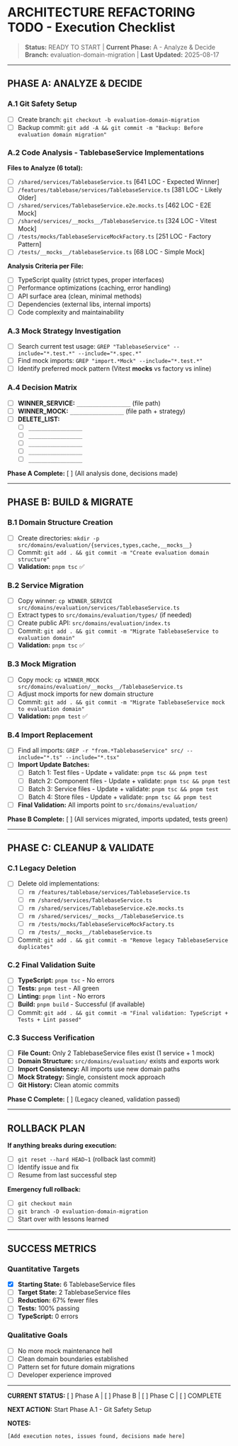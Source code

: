 # ARCHITECTURE REFACTORING TODO - Execution Checklist

> **Status:** READY TO START | **Current Phase:** A - Analyze & Decide  
> **Branch:** evaluation-domain-migration | **Last Updated:** 2025-08-17

---

## PHASE A: ANALYZE & DECIDE

### A.1 Git Safety Setup
- [ ] Create branch: `git checkout -b evaluation-domain-migration`
- [ ] Backup commit: `git add -A && git commit -m "Backup: Before evaluation domain migration"`

### A.2 Code Analysis - TablebaseService Implementations

**Files to Analyze (6 total):**
- [ ] `/shared/services/TablebaseService.ts` [641 LOC - Expected Winner]
- [ ] `/features/tablebase/services/TablebaseService.ts` [381 LOC - Likely Older]
- [ ] `/shared/services/TablebaseService.e2e.mocks.ts` [462 LOC - E2E Mock]
- [ ] `/shared/services/__mocks__/TablebaseService.ts` [324 LOC - Vitest Mock] 
- [ ] `/tests/mocks/TablebaseServiceMockFactory.ts` [251 LOC - Factory Pattern]
- [ ] `/tests/__mocks__/tablebaseService.ts` [68 LOC - Simple Mock]

**Analysis Criteria per File:**
- [ ] TypeScript quality (strict types, proper interfaces)
- [ ] Performance optimizations (caching, error handling)
- [ ] API surface area (clean, minimal methods)
- [ ] Dependencies (external libs, internal imports)
- [ ] Code complexity and maintainability

### A.3 Mock Strategy Investigation
- [ ] Search current test usage: `GREP "TablebaseService" --include="*.test.*" --include="*.spec.*"`
- [ ] Find mock imports: `GREP "import.*Mock" --include="*.test.*"`
- [ ] Identify preferred mock pattern (Vitest __mocks__ vs factory vs inline)

### A.4 Decision Matrix
- [ ] **WINNER_SERVICE:** `_________________` (file path)
- [ ] **WINNER_MOCK:** `_________________` (file path + strategy)
- [ ] **DELETE_LIST:** 
  - [ ] `_________________`
  - [ ] `_________________` 
  - [ ] `_________________`
  - [ ] `_________________`
  - [ ] `_________________`

**Phase A Complete:** [ ] (All analysis done, decisions made)

---

## PHASE B: BUILD & MIGRATE

### B.1 Domain Structure Creation
- [ ] Create directories: `mkdir -p src/domains/evaluation/{services,types,cache,__mocks__}`
- [ ] Commit: `git add . && git commit -m "Create evaluation domain structure"`
- [ ] **Validation:** `pnpm tsc` ✅

### B.2 Service Migration  
- [ ] Copy winner: `cp WINNER_SERVICE src/domains/evaluation/services/TablebaseService.ts`
- [ ] Extract types to `src/domains/evaluation/types/` (if needed)
- [ ] Create public API: `src/domains/evaluation/index.ts`
- [ ] Commit: `git add . && git commit -m "Migrate TablebaseService to evaluation domain"`
- [ ] **Validation:** `pnpm tsc` ✅

### B.3 Mock Migration
- [ ] Copy mock: `cp WINNER_MOCK src/domains/evaluation/__mocks__/TablebaseService.ts`
- [ ] Adjust mock imports for new domain structure
- [ ] Commit: `git add . && git commit -m "Migrate TablebaseService mock to evaluation domain"`
- [ ] **Validation:** `pnpm test` ✅

### B.4 Import Replacement
- [ ] Find all imports: `GREP -r "from.*TablebaseService" src/ --include="*.ts" --include="*.tsx"`
- [ ] **Import Update Batches:**
  - [ ] Batch 1: Test files - Update + validate: `pnpm tsc && pnpm test`
  - [ ] Batch 2: Component files - Update + validate: `pnpm tsc && pnpm test`  
  - [ ] Batch 3: Service files - Update + validate: `pnpm tsc && pnpm test`
  - [ ] Batch 4: Store files - Update + validate: `pnpm tsc && pnpm test`
- [ ] **Final Validation:** All imports point to `src/domains/evaluation/`

**Phase B Complete:** [ ] (All services migrated, imports updated, tests green)

---

## PHASE C: CLEANUP & VALIDATE

### C.1 Legacy Deletion
- [ ] Delete old implementations:
  - [ ] `rm /features/tablebase/services/TablebaseService.ts`
  - [ ] `rm /shared/services/TablebaseService.ts`
  - [ ] `rm /shared/services/TablebaseService.e2e.mocks.ts`
  - [ ] `rm /shared/services/__mocks__/TablebaseService.ts`
  - [ ] `rm /tests/mocks/TablebaseServiceMockFactory.ts`
  - [ ] `rm /tests/__mocks__/tablebaseService.ts`
- [ ] Commit: `git add . && git commit -m "Remove legacy TablebaseService duplicates"`

### C.2 Final Validation Suite
- [ ] **TypeScript:** `pnpm tsc` - No errors
- [ ] **Tests:** `pnpm test` - All green
- [ ] **Linting:** `pnpm lint` - No errors
- [ ] **Build:** `pnpm build` - Successful (if available)
- [ ] Commit: `git add . && git commit -m "Final validation: TypeScript + Tests + Lint passed"`

### C.3 Success Verification
- [ ] **File Count:** Only 2 TablebaseService files exist (1 service + 1 mock)
- [ ] **Domain Structure:** `src/domains/evaluation/` exists and exports work
- [ ] **Import Consistency:** All imports use new domain paths
- [ ] **Mock Strategy:** Single, consistent mock approach
- [ ] **Git History:** Clean atomic commits

**Phase C Complete:** [ ] (Legacy cleaned, validation passed)

---

## ROLLBACK PLAN

**If anything breaks during execution:**
- [ ] `git reset --hard HEAD~1` (rollback last commit)
- [ ] Identify issue and fix
- [ ] Resume from last successful step

**Emergency full rollback:**
- [ ] `git checkout main`
- [ ] `git branch -D evaluation-domain-migration`
- [ ] Start over with lessons learned

---

## SUCCESS METRICS

### Quantitative Targets
- [x] **Starting State:** 6 TablebaseService files
- [ ] **Target State:** 2 TablebaseService files
- [ ] **Reduction:** 67% fewer files
- [ ] **Tests:** 100% passing
- [ ] **TypeScript:** 0 errors

### Qualitative Goals  
- [ ] No more mock maintenance hell
- [ ] Clean domain boundaries established
- [ ] Pattern set for future domain migrations
- [ ] Developer experience improved

---

**CURRENT STATUS:** [ ] Phase A | [ ] Phase B | [ ] Phase C | [ ] COMPLETE

**NEXT ACTION:** Start Phase A.1 - Git Safety Setup

**NOTES:**
```
[Add execution notes, issues found, decisions made here]

```